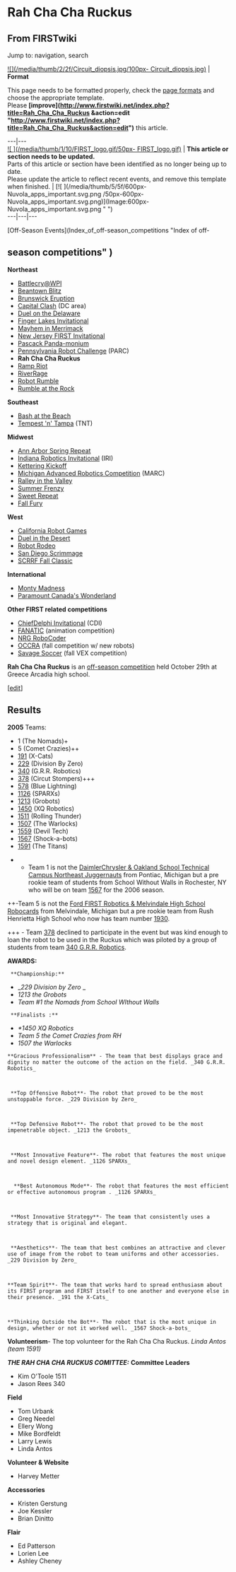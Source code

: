 # Rah Cha Cha Ruckus

## From FIRSTwiki

Jump to: navigation, search

[![](/media/thumb/2/2f/Circuit_diopsis.jpg/100px-
Circuit_diopsis.jpg)](Image:Circuit_diopsis.jpg) | **Format**

This page needs to be formatted properly, check the [page formats](FIRSTwiki:Page_formats "FIRSTwiki:Page formats") and choose the appropriate template.<br>
Please **[improve](http://www.firstwiki.net/index.php?title=Rah_Cha_Cha_Ruckus
&action=edit "http://www.firstwiki.net/index.php?title=Rah_Cha_Cha_Ruckus&action=edit")** this article.

---|---<br>
[![ ](/media/thumb/1/10/FIRST_logo.gif/50px-
FIRST_logo.gif)](Image:FIRST_logo.gif " ") | **This article or section needs to be updated.**<br>
Parts of this article or section have been identified as no longer being up to date.<br>
Please update the article to reflect recent events, and remove this template when finished. | [![ ](/media/thumb/5/5f/600px-Nuvola_apps_important.svg.png
/50px-600px-Nuvola_apps_important.svg.png)](Image:600px-
Nuvola_apps_important.svg.png " ")<br>
---|---|---

[Off-Season Events](Index_of_off-season_competitions "Index of off-

## season competitions" )

**Northeast**

- [Battlecry@WPI](Battlecry "Battlecry")
- [Beantown Blitz](Beantown_Blitz "Beantown Blitz")
- [Brunswick Eruption](Brunswick_Eruption "Brunswick Eruption")
- [Capital Clash](/index.php?title=Capital_Clash&action=edit "Capital Clash") (DC area)
- [Duel on the Delaware](/index.php?title=Duel_on_the_Delaware&action=edit "Duel on the Delaware")
- [Finger Lakes Invitational](Finger_Lakes_Invitational "Finger Lakes Invitational")
- [Mayhem in Merrimack](Mayhem_in_Merrimack "Mayhem in Merrimack")
- [New Jersey FIRST Invitational](/index.php?title=New_Jersey_FIRST_Invitational&action=edit "New Jersey FIRST Invitational")
- [Pascack Panda-monium](Pascack_Panda-monium "Pascack Panda-monium")
- [Pennsylvania Robot Challenge](/index.php?title=Pennsylvania_Robot_Challenge&action=edit "Pennsylvania Robot Challenge") (PARC)
- **Rah Cha Cha Ruckus**
- [Ramp Riot](Ramp_Riot "Ramp Riot")
- [RiverRage](RiverRage "RiverRage")
- [Robot Rumble](Robot_Rumble "Robot Rumble")
- [Rumble at the Rock](Rumble_at_the_Rock "Rumble at the Rock")

**Southeast**

- [Bash at the Beach](/index.php?title=Bash_at_the_Beach&action=edit "Bash at the Beach")
- [Tempest 'n' Tampa](Tempest_%27n%27_Tampa "Tempest 'n' Tampa") (TNT)

**Midwest**

- [Ann Arbor Spring Repeat](/index.php?title=Ann_Arbor_Spring_Repeat&action=edit "Ann Arbor Spring Repeat")
- [Indiana Robotics Invitational](Indiana_Robotics_Invitational "Indiana Robotics Invitational") (IRI)
- [Kettering Kickoff](Kettering_Kickoff "Kettering Kickoff")
- [Michigan Advanced Robotics Competition](Michigan_Advanced_Robotics_Competition "Michigan Advanced Robotics Competition") (MARC)
- [Ralley in the Valley](/index.php?title=Ralley_in_the_Valley&action=edit "Ralley in the Valley")
- [Summer Frenzy](/index.php?title=Summer_Frenzy&action=edit "Summer Frenzy")
- [Sweet Repeat](/index.php?title=Sweet_Repeat&action=edit "Sweet Repeat")
- [Fall Fury](/index.php?title=Fall_Fury&action=edit "Fall Fury")

**West**

- [California Robot Games](/index.php?title=California_Robot_Games&action=edit "California Robot Games")
- [Duel in the Desert](Duel_in_the_Desert "Duel in the Desert")
- [Robot Rodeo](/index.php?title=Robot_Rodeo&action=edit "Robot Rodeo")
- [San Diego Scrimmage](San_Diego_Scrimmage "San Diego Scrimmage")
- [SCRRF Fall Classic](/index.php?title=SCRRF_Fall_Classic&action=edit "SCRRF Fall Classic")

**International**

- [Monty Madness](Monty_Madness "Monty Madness")
- [Paramount Canada's Wonderland](Paramount_Canada%27s_Wonderland "Paramount Canada's Wonderland")

**Other FIRST related competitions**

- [ChiefDelphi Invitational](/index.php?title=ChiefDelphi_Invitational&action=edit "ChiefDelphi Invitational") (CDI)
- [FANATIC](/index.php?title=FANATIC&action=edit "FANATIC") (animation competition)
- [NRG RoboCoder](/index.php?title=NRG_RoboCoder&action=edit "NRG RoboCoder")
- [OCCRA](OCCRA "OCCRA") (fall competition w/ new robots)
- [Savage Soccer](Savage_Soccer "Savage Soccer") (fall VEX competition)

**Rah Cha Cha Ruckus** is an [off-season competition](Off-season_competition "Off-season competition") held October 29th at Greece Arcadia high school.

[[edit](/index.php?title=Rah_Cha_Cha_Ruckus&action=edit&section=1 "Edit
section: Results")]

## Results

**2005** Teams:

- 1 (The Nomads)+
- 5 (Comet Crazies)++
- [191](191 "191") (X-Cats)
- [229](229 "229") (Division By Zero)
- [340](340 "340") (G.R.R. Robotics)
- [378](378 "378") (Circut Stompers)+++
- [578](578 "578") (Blue Lightning)
- [1126](1126 "1126") (SPARXs)
- [1213](1213 "1213") (Grobots)
- [1450](1450 "1450") (XQ Robotics)
- [1511](1511 "1511") (Rolling Thunder)
- [1507](1507 "1507") (The Warlocks)
- [1559](1559 "1559") (Devil Tech)
- [1567](1567 "1567") (Shock-a-bots)
- [1591](1591 "1591") (The Titans)

+ - Team 1 is not the [DaimlerChrysler & Oakland School Technical Campus Northeast Juggernauts](1 "1") from Pontiac, Michigan but a pre rookie team of students from School Without Walls in Rochester, NY who will be on team [1567](1567 "1567") for the 2006 season.

++-Team 5 is not the [Ford FIRST Robotics & Melvindale High School Robocards](5 "5") from Melvindale, Michigan but a pre rookie team from Rush Henrietta High School who now has team number [1930](1930 "1930").

+++ - Team [378](378 "378") declined to participate in the event but was kind enough to loan the robot to be used in the Ruckus which was piloted by a group of students from team [340 G.R.R. Robotics](340 "340").

**AWARDS:**

```
 **Championship:**
```

- __229 Division by Zero_ _
- _1213 the Grobots_
- _Team #1 the Nomads from School WIthout Walls_

```
 **Finalists :** 
```

- _*1450 XQ Robotics_
- _Team 5 the Comet Crazies from RH_
- _1507 the Warlocks_

```
**Gracious Professionalism** - The team that best displays grace and dignity no matter the outcome of the action on the field. _340 G.R.R. Robotics_



 **Top Offensive Robot**- The robot that proved to be the most unstoppable force. _229 Division by Zero_



 **Top Defensive Robot**- The robot that proved to be the most impenetrable object. _1213 the Grobots_



 **Most Innovative Feature**- The robot that features the most unique and novel design element. _1126 SPARXs_



  **Best Autonomous Mode**- The robot that features the most efficient or effective autonomous program . _1126 SPARXs_



 **Most Innovative Strategy**- The team that consistently uses a strategy that is original and elegant. 



 **Aesthetics**- The team that best combines an attractive and clever use of image from the robot to team uniforms and other accessories. _229 Division by Zero_



**Team Spirit**- The team that works hard to spread enthusiasm about its FIRST program and FIRST itself to one another and everyone else in their presence. _191 the X-Cats_ 



**Thinking Outside the Bot**- The robot that is the most unique in design, whether or not it worked well. _1567 Shock-a-bots_ 
```

**Volunteerism**- The top volunteer for the Rah Cha Cha Ruckus. _Linda Antos (team 1591)_

_**THE RAH CHA CHA RUCKUS COMITTEE:**_ **Committee Leaders**

- Kim O'Toole 1511
- Jason Rees 340

**Field**

- Tom Urbank
- Greg Needel
- Ellery Wong
- Mike Bordfeldt
- Larry Lewis
- Linda Antos

**Volunteer & Website**

- Harvey Metter

**Accessories**

- Kristen Gerstung
- Joe Kessler
- Brian Dinitto

**Flair**

- Ed Patterson
- Lorien Lee
- Ashley Cheney
